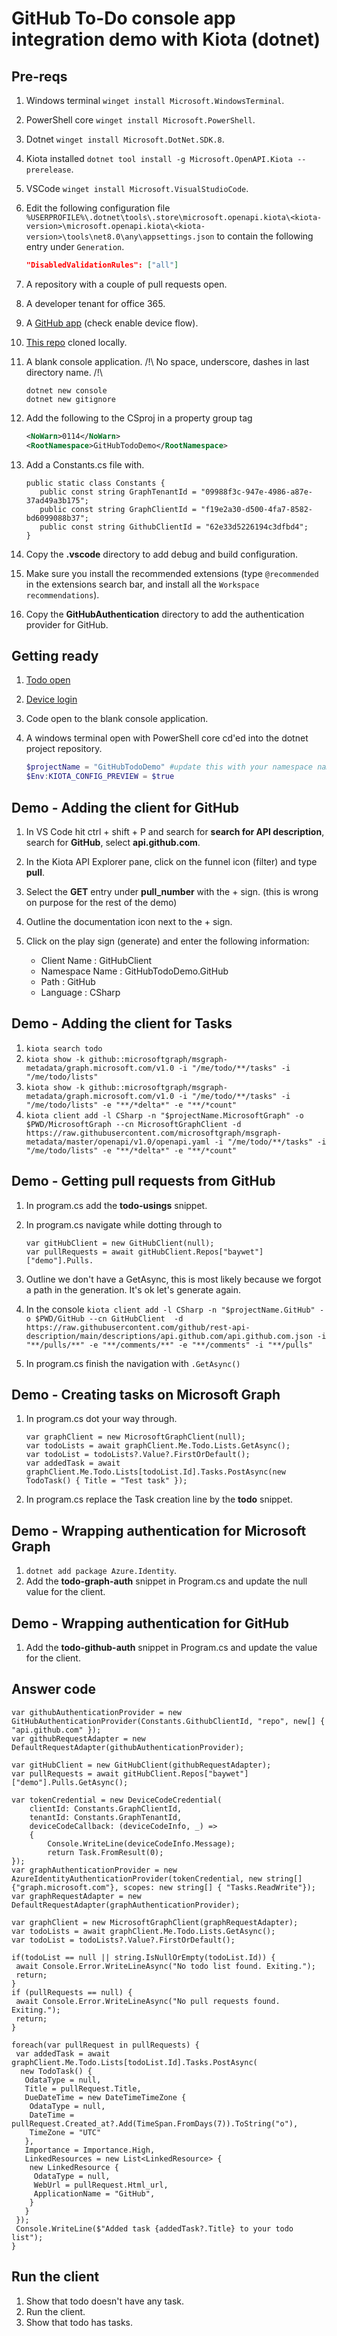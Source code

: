 # GitHub To-Do console app integration demo with Kiota (dotnet)

## Pre-reqs

1. Windows terminal `winget install Microsoft.WindowsTerminal`.
1. PowerShell core `winget install Microsoft.PowerShell`.
1. Dotnet `winget install Microsoft.DotNet.SDK.8`.
1. Kiota installed `dotnet tool install -g Microsoft.OpenAPI.Kiota --prerelease`.
1. VSCode `winget install Microsoft.VisualStudioCode`.
1. Edit the following configuration file `%USERPROFILE%\.dotnet\tools\.store\microsoft.openapi.kiota\<kiota-version>\microsoft.openapi.kiota\<kiota-version>\tools\net8.0\any\appsettings.json` to contain the following entry under `Generation`.

   ```json
   "DisabledValidationRules": ["all"]
   ```

1. A repository with a couple of pull requests open.
1. A developer tenant for office 365.
1. A [GitHub app](https://github.com/settings/applications/new) (check enable device flow).
1. [This repo](https://github.com/baywet/GitHubTodoDemo) cloned locally.
1. A blank console application. /!\ No space, underscore, dashes in last directory name. /!\

   ```shell
   dotnet new console
   dotnet new gitignore
   ```

1. Add the following to the CSproj in a property group tag

   ```xml
   <NoWarn>0114</NoWarn>
   <RootNamespace>GitHubTodoDemo</RootNamespace>
   ```

1. Add a Constants.cs file with.

   ```CSharp
   public static class Constants {
      public const string GraphTenantId = "09988f3c-947e-4986-a87e-37ad49a3b175";
      public const string GraphClientId = "f19e2a30-d500-4fa7-8582-bd6099088b37";
      public const string GithubClientId = "62e33d5226194c3dfbd4";
   }
   ```

1. Copy the **.vscode** directory to add debug and build configuration.
1. Make sure you install the recommended extensions (type `@recommended` in the extensions search bar, and install all the `Workspace recommendations`).
1. Copy the **GitHubAuthentication** directory to add the authentication provider for GitHub.

## Getting ready

1. [Todo open](https://to-do.office.com/tasks/inbox)
1. [Device login](https://www.microsoft.com/devicelogin)
1. Code open to the blank console application.
1. A windows terminal open with PowerShell core cd'ed into the dotnet project repository.

   ```PowerShell
   $projectName = "GitHubTodoDemo" #update this with your namespace name
   $Env:KIOTA_CONFIG_PREVIEW = $true
   ```

## Demo - Adding the client for GitHub

1. In VS Code hit ctrl + shift + P and search for **search for API description**, search for **GitHub**, select **api.github.com**.
1. In the Kiota API Explorer pane, click on the funnel icon (filter) and type **pull**.
1. Select the **GET** entry under **pull_number** with the + sign. (this is wrong on purpose for the rest of the demo)
1. Outline the documentation icon next to the + sign.
1. Click on the play sign (generate) and enter the following information:

   - Client Name : GitHubClient
   - Namespace Name : GitHubTodoDemo.GitHub
   - Path : GitHub
   - Language : CSharp

## Demo - Adding the client for Tasks

1. `kiota search todo`
1. `kiota show -k github::microsoftgraph/msgraph-metadata/graph.microsoft.com/v1.0 -i "/me/todo/**/tasks" -i "/me/todo/lists"`
1. `kiota show -k github::microsoftgraph/msgraph-metadata/graph.microsoft.com/v1.0 -i "/me/todo/**/tasks" -i "/me/todo/lists" -e "**/*delta*" -e "**/*count"`
1. `kiota client add -l CSharp -n "$projectName.MicrosoftGraph" -o $PWD/MicrosoftGraph --cn MicrosoftGraphClient -d https://raw.githubusercontent.com/microsoftgraph/msgraph-metadata/master/openapi/v1.0/openapi.yaml -i "/me/todo/**/tasks" -i "/me/todo/lists" -e "**/*delta*" -e "**/*count"`

## Demo - Getting pull requests from GitHub

1. In program.cs add the **todo-usings** snippet.
1. In program.cs navigate while dotting through to

   ```CSharp
   var gitHubClient = new GitHubClient(null);
   var pullRequests = await gitHubClient.Repos["baywet"]["demo"].Pulls.
   ```

1. Outline we don't have a GetAsync, this is most likely because we forgot a path in the generation. It's ok let's generate again.
1. In the console `kiota client add -l CSharp -n "$projectName.GitHub" -o $PWD/GitHub --cn GitHubClient  -d https://raw.githubusercontent.com/github/rest-api-description/main/descriptions/api.github.com/api.github.com.json -i "**/pulls/**" -e "**/comments/**" -e "**/comments" -i "**/pulls"`
1. In program.cs finish the navigation with `.GetAsync()`

## Demo - Creating tasks on Microsoft Graph

1. In program.cs dot your way through.

   ```CSharp
   var graphClient = new MicrosoftGraphClient(null);
   var todoLists = await graphClient.Me.Todo.Lists.GetAsync();
   var todoList = todoLists?.Value?.FirstOrDefault();
   var addedTask = await graphClient.Me.Todo.Lists[todoList.Id].Tasks.PostAsync(new TodoTask() { Title = "Test task" });
   ```

1. In program.cs replace the Task creation line by the **todo** snippet.

## Demo - Wrapping authentication for Microsoft Graph

1. `dotnet add package Azure.Identity`.
1. Add the **todo-graph-auth** snippet in Program.cs and update the null value for the client.

## Demo - Wrapping authentication for GitHub

1. Add the **todo-github-auth** snippet in Program.cs and update the value for the client.

## Answer code

```CSharp
var githubAuthenticationProvider = new GitHubAuthenticationProvider(Constants.GithubClientId, "repo", new[] { "api.github.com" });
var githubRequestAdapter = new DefaultRequestAdapter(githubAuthenticationProvider);

var gitHubClient = new GitHubClient(githubRequestAdapter);
var pullRequests = await gitHubClient.Repos["baywet"]["demo"].Pulls.GetAsync();

var tokenCredential = new DeviceCodeCredential(
    clientId: Constants.GraphClientId,
    tenantId: Constants.GraphTenantId,
    deviceCodeCallback: (deviceCodeInfo, _) =>
    {
        Console.WriteLine(deviceCodeInfo.Message);
        return Task.FromResult(0);
});
var graphAuthenticationProvider = new AzureIdentityAuthenticationProvider(tokenCredential, new string[] {"graph.microsoft.com"}, scopes: new string[] { "Tasks.ReadWrite"});
var graphRequestAdapter = new DefaultRequestAdapter(graphAuthenticationProvider);

var graphClient = new MicrosoftGraphClient(graphRequestAdapter);
var todoLists = await graphClient.Me.Todo.Lists.GetAsync();
var todoList = todoLists?.Value?.FirstOrDefault();

if(todoList == null || string.IsNullOrEmpty(todoList.Id)) {
 await Console.Error.WriteLineAsync("No todo list found. Exiting.");
 return;
}
if (pullRequests == null) {
 await Console.Error.WriteLineAsync("No pull requests found. Exiting.");
 return;
}

foreach(var pullRequest in pullRequests) {
 var addedTask = await graphClient.Me.Todo.Lists[todoList.Id].Tasks.PostAsync(
  new TodoTask() {
   OdataType = null,
   Title = pullRequest.Title,
   DueDateTime = new DateTimeTimeZone {
    OdataType = null,
    DateTime = pullRequest.Created_at?.Add(TimeSpan.FromDays(7)).ToString("o"),
    TimeZone = "UTC"
   },
   Importance = Importance.High,
   LinkedResources = new List<LinkedResource> {
    new LinkedResource {
     OdataType = null,
     WebUrl = pullRequest.Html_url,
     ApplicationName = "GitHub",
    }
   }
 });
 Console.WriteLine($"Added task {addedTask?.Title} to your todo list");
}
```

## Run the client

1. Show that todo doesn't have any task.
1. Run the client.
1. Show that todo has tasks.
